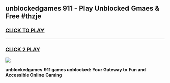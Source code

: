 
## unblockedgames 911 - Play Unblocked Gmaes & Free #thzje
<h3>
<a href="https://news.freeplayer.one?title=unblockedgames_911&ref=24F">CLICK TO PLAY</a></h3>
<hr>

<h3>
<a href="https://news.freeplayer.one?title=unblockedgames_911&ref=24F">CLICK 2 PLAY</a>
  
</h3>

<a href="https://news.freeplayer.one?title=unblockedgames_911&ref=24F/"><img src="https://clearcache.store/games.png"></a>


**unblockedgames 911 games unblocked: Your Gateway to Fun and Accessible Online Gaming**
